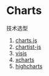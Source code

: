 Charts
======

技术选型
1. [charts.js](http://www.chartjs.org/docs/#line-chart)
2. [chartist-js](http://gionkunz.github.io/chartist-js/)
3. [visjs](http://visjs.org/graph2d_examples.html)
4. [xcharts](http://tenxer.github.io/xcharts/)
5. [highcharts](http://www.highcharts.com/demo/line-time-series)
